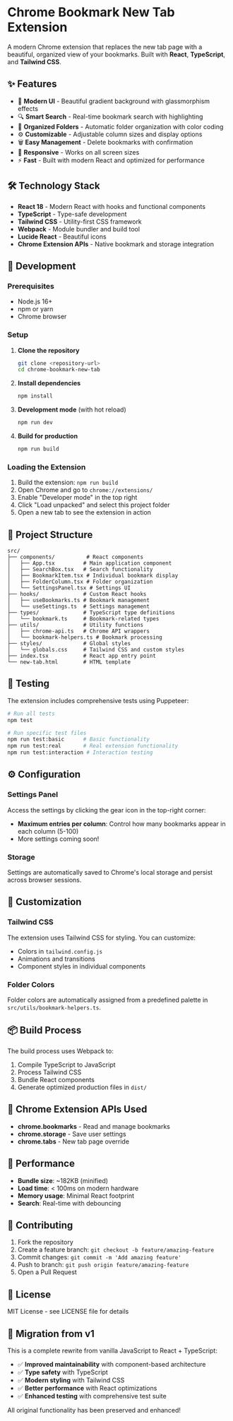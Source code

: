 # Chrome Bookmark New Tab Extension

A modern Chrome extension that replaces the new tab page with a beautiful, organized view of your bookmarks. Built with **React**, **TypeScript**, and **Tailwind CSS**.

## ✨ Features

- 🎨 **Modern UI** - Beautiful gradient background with glassmorphism effects
- 🔍 **Smart Search** - Real-time bookmark search with highlighting
- 📁 **Organized Folders** - Automatic folder organization with color coding
- ⚙️ **Customizable** - Adjustable column sizes and display options
- 🗑️ **Easy Management** - Delete bookmarks with confirmation
- 📱 **Responsive** - Works on all screen sizes
- ⚡ **Fast** - Built with modern React and optimized for performance

## 🛠️ Technology Stack

- **React 18** - Modern React with hooks and functional components
- **TypeScript** - Type-safe development
- **Tailwind CSS** - Utility-first CSS framework
- **Webpack** - Module bundler and build tool
- **Lucide React** - Beautiful icons
- **Chrome Extension APIs** - Native bookmark and storage integration

## 🚀 Development

### Prerequisites

- Node.js 16+ 
- npm or yarn
- Chrome browser

### Setup

1. **Clone the repository**
   ```bash
   git clone <repository-url>
   cd chrome-bookmark-new-tab
   ```

2. **Install dependencies**
   ```bash
   npm install
   ```

3. **Development mode** (with hot reload)
   ```bash
   npm run dev
   ```

4. **Build for production**
   ```bash
   npm run build
   ```

### Loading the Extension

1. Build the extension: `npm run build`
2. Open Chrome and go to `chrome://extensions/`
3. Enable "Developer mode" in the top right
4. Click "Load unpacked" and select this project folder
5. Open a new tab to see the extension in action

## 📁 Project Structure

```
src/
├── components/          # React components
│   ├── App.tsx         # Main application component
│   ├── SearchBox.tsx   # Search functionality
│   ├── BookmarkItem.tsx # Individual bookmark display
│   ├── FolderColumn.tsx # Folder organization
│   └── SettingsPanel.tsx # Settings UI
├── hooks/              # Custom React hooks
│   ├── useBookmarks.ts # Bookmark management
│   └── useSettings.ts  # Settings management
├── types/              # TypeScript type definitions
│   └── bookmark.ts     # Bookmark-related types
├── utils/              # Utility functions
│   ├── chrome-api.ts   # Chrome API wrappers
│   └── bookmark-helpers.ts # Bookmark processing
├── styles/             # Global styles
│   └── globals.css     # Tailwind CSS and custom styles
├── index.tsx           # React app entry point
└── new-tab.html        # HTML template
```

## 🧪 Testing

The extension includes comprehensive tests using Puppeteer:

```bash
# Run all tests
npm test

# Run specific test files
npm run test:basic      # Basic functionality
npm run test:real       # Real extension functionality
npm run test:interaction # Interaction testing
```

## ⚙️ Configuration

### Settings Panel

Access the settings by clicking the gear icon in the top-right corner:

- **Maximum entries per column**: Control how many bookmarks appear in each column (5-100)
- More settings coming soon!

### Storage

Settings are automatically saved to Chrome's local storage and persist across browser sessions.

## 🎨 Customization

### Tailwind CSS

The extension uses Tailwind CSS for styling. You can customize:

- Colors in `tailwind.config.js`
- Animations and transitions
- Component styles in individual components

### Folder Colors

Folder colors are automatically assigned from a predefined palette in `src/utils/bookmark-helpers.ts`.

## 📦 Build Process

The build process uses Webpack to:

1. Compile TypeScript to JavaScript
2. Process Tailwind CSS
3. Bundle React components
4. Generate optimized production files in `dist/`

## 🔧 Chrome Extension APIs Used

- **chrome.bookmarks** - Read and manage bookmarks
- **chrome.storage** - Save user settings
- **chrome.tabs** - New tab page override

## 🚀 Performance

- **Bundle size**: ~182KB (minified)
- **Load time**: < 100ms on modern hardware
- **Memory usage**: Minimal React footprint
- **Search**: Real-time with debouncing

## 🤝 Contributing

1. Fork the repository
2. Create a feature branch: `git checkout -b feature/amazing-feature`
3. Commit changes: `git commit -m 'Add amazing feature'`
4. Push to branch: `git push origin feature/amazing-feature`
5. Open a Pull Request

## 📄 License

MIT License - see LICENSE file for details

## 🔄 Migration from v1

This is a complete rewrite from vanilla JavaScript to React + TypeScript:

- ✅ **Improved maintainability** with component-based architecture
- ✅ **Type safety** with TypeScript
- ✅ **Modern styling** with Tailwind CSS
- ✅ **Better performance** with React optimizations
- ✅ **Enhanced testing** with comprehensive test suite

All original functionality has been preserved and enhanced!
